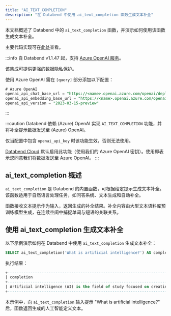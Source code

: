 ```yaml
---
title: "AI_TEXT_COMPLETION"
description: "在 Databend 中使用 ai_text_completion 函数生成文本补全"
---
```


本文档概述了 Databend 中的 `ai_text_completion` 函数，并演示如何使用该函数生成文本补全。

主要代码实现可在[此处](https://github.com/databendlabs/databend/blob/1e93c5b562bd159ecb0f336bb88fd1b7f9dc4a62/src/common/openai/src/completion.rs)查看。

:::info
自 Databend v1.1.47 起，支持 [Azure OpenAI 服务](https://azure.microsoft.com/en-au/products/cognitive-services/openai-service)。

该集成可提供更强的数据隐私保护。

使用 Azure OpenAI 需在 `[query]` 部分添加以下配置：

```sql
# Azure OpenAI
openai_api_chat_base_url = "https://<name>.openai.azure.com/openai/deployments/<name>/"
openai_api_embedding_base_url = "https://<name>.openai.azure.com/openai/deployments/<name>/"
openai_api_version = "2023-03-15-preview"
```

:::

:::caution
Databend 依赖 (Azure) OpenAI 实现 `AI_TEXT_COMPLETION` 功能，并将补全提示数据发送至 (Azure) OpenAI。

仅当配置中包含 `openai_api_key` 时该功能生效，否则无法使用。

[Databend Cloud](https://databend.com) 默认启用此功能（使用我们的 Azure OpenAI 密钥）。使用即表示您同意我们将数据发送至 Azure OpenAI。
:::

## ai_text_completion 概述

`ai_text_completion` 是 Databend 的内置函数，可根据给定提示生成文本补全。该函数适用于自然语言处理任务，如问答系统、文本生成和自动补全。

函数接收文本提示作为输入，返回生成的补全结果。补全内容由大型文本语料库预训练模型生成，在连续空间中捕捉单词与短语的关联关系。

## 使用 ai_text_completion 生成文本补全

以下示例演示如何在 Databend 中使用 `ai_text_completion` 生成文本补全：

```sql
SELECT ai_text_completion('What is artificial intelligence?') AS completion;
```

执行结果：

```sql
+--------------------------------------------------------------------------------------------------------------------+
| completion                                                                                                          |
+--------------------------------------------------------------------------------------------------------------------+
| Artificial intelligence (AI) is the field of study focused on creating machines and software capable of thinking, learning, and solving problems in a way that mimics human intelligence. This includes areas such as machine learning, natural language processing, computer vision, and robotics. |
+--------------------------------------------------------------------------------------------------------------------+
```

本示例中，向 `ai_text_completion` 输入提示 "What is artificial intelligence?" 后，函数返回生成的人工智能定义文本。
